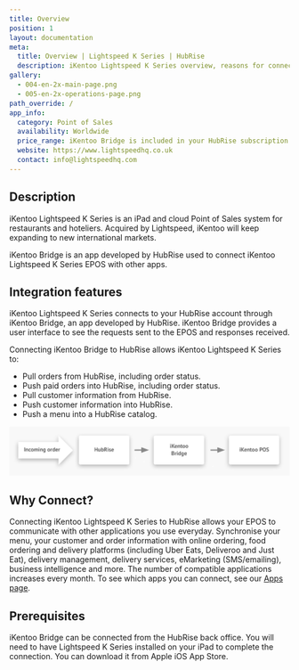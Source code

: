 ```yaml
---
title: Overview
position: 1
layout: documentation
meta:
  title: Overview | Lightspeed K Series | HubRise
  description: iKentoo Lightspeed K Series overview, reasons for connecting it to HubRise and summary of integrated features. Synchronise data between your EPOS and your apps.
gallery:
  - 004-en-2x-main-page.png
  - 005-en-2x-operations-page.png
path_override: /
app_info:
  category: Point of Sales
  availability: Worldwide
  price_range: iKentoo Bridge is included in your HubRise subscription. Contact Lightspeed to enquire about Lightspeed K Series pricing.
  website: https://www.lightspeedhq.co.uk
  contact: info@lightspeedhq.com
---
```


## Description

iKentoo Lightspeed K Series is an iPad and cloud Point of Sales system for restaurants and hoteliers. Acquired by Lightspeed, iKentoo will keep expanding to new international markets.

iKentoo Bridge is an app developed by HubRise used to connect iKentoo Lightspeed K Series EPOS with other apps.

## Integration features

iKentoo Lightspeed K Series connects to your HubRise account through iKentoo Bridge, an app developed by HubRise. 
iKentoo Bridge provides a user interface to see the requests sent to the EPOS and responses received.

Connecting iKentoo Bridge to HubRise allows iKentoo Lightspeed K Series to:

- Pull orders from HubRise, including order status.
- Push paid orders into HubRise, including order status.
- Pull customer information from HubRise.
- Push customer information into HubRise.
- Push a menu into a HubRise catalog.

![Connection Diagram](../images/008-en-2x-connection-diagram.png)

## Why Connect?

Connecting iKentoo Lightspeed K Series to HubRise allows your EPOS to communicate with other applications you use everyday. Synchronise your menu, your customer and order information with online ordering, food ordering and delivery platforms (including Uber Eats, Deliveroo and Just Eat), delivery management, delivery services, eMarketing (SMS/emailing), business intelligence and more. The number of compatible applications increases every month. To see which apps you can connect, see our [Apps page](/apps).

## Prerequisites

iKentoo Bridge can be connected from the HubRise back office. You will need to have Lightspeed K Series installed on your iPad to complete the connection. You can download it from Apple iOS App Store.
